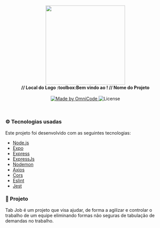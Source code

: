 <h4 align="center">
  <img src="./img/Logo.svg" width="250px"/><br> // Local do Logo
  :toolbox:<b>Bem vindo ao !</b> // Nome do Projeto
</h4>

<p align=center>
  <a href="#">
    <img alt="Made by OmniCode" src="https://img.shields.io/badge/Made%20by-OmniCode-red">
  </a>
  <img alt="License" src="https://img.shields.io/badge/license-MIT-red">
</p>

<br>

### :gear: Tecnologias usadas
Este projeto foi desenvolvido com as seguintes tecnologias:
- [Node.js](https://nodejs.org/en/)
- [Expo](https://expo.io/)
- [Express](https://expressjs.com/pt-br/)
- [ExpressJs](https://expressjs.com/pt-br/)
- [Nodemon](https://www.npmjs.com/package/nodemon)
- [Axios](https://www.npmjs.com/package/axios)
- [Cors](https://www.npmjs.com/package/cors)
- [Eslint](https://www.npmjs.com/package/eslint)
- [Jest](https://www.npmjs.com/package/jest)

### :muscle: Projeto 
Tab Job é um projeto que visa ajudar, de forma a agilizar e controlar o trabalho
de um equipe eliminando formas não seguras de tabulação de demandas no trabalho.